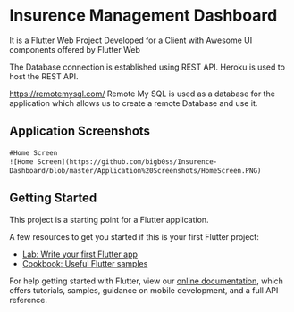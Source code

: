 # Insurence Management Dashboard
It is a Flutter Web Project
Developed for a Client with Awesome UI components offered by Flutter Web

The Database connection is established using REST API. 
Heroku is used to host the REST API.

https://remotemysql.com/ 
Remote My SQL is used as a database for the application which allows us to create a remote Database and use it.
	
## Application Screenshots
	#Home Screen
	![Home Screen](https://github.com/bigb0ss/Insurence-Dashboard/blob/master/Application%20Screenshots/HomeScreen.PNG)



## Getting Started

This project is a starting point for a Flutter application.

A few resources to get you started if this is your first Flutter project:

- [Lab: Write your first Flutter app](https://flutter.dev/docs/get-started/codelab)
- [Cookbook: Useful Flutter samples](https://flutter.dev/docs/cookbook)

For help getting started with Flutter, view our
[online documentation](https://flutter.dev/docs), which offers tutorials,
samples, guidance on mobile development, and a full API reference.
